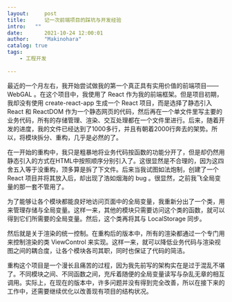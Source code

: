 ```yaml
---
layout:     post
title:      记一次前端项目的踩坑与开发经验
intro:   ""
date:       2021-10-24 12:00:01
author:     "Makinohara"
catalog: true
tags:
    - 工程开发
    
---
```


最近的一个月左右，我开始尝试做我的第一个真正具有实用价值的前端项目—— WebGAL 。在这个项目中，我使用了 React 作为我的前端框架。但是项目初期，我却没有使用 create-react-app 生成一个 React 项目，而是选择了静态引入 React 和 ReactDOM 作为一个静态网页的代码，然后再在一个单文件里写主要的业务代码，所有的存储管理、渲染、交互处理都在一个文件里进行。后来，随着开发的进度，我的文件已经达到了1000多行，并且有朝着2000行奔去的架势。所以，将模块拆分、重构，几乎是必然的了。

在一开始的重构中，我只是粗暴地将业务代码按函数的功能分开了，但是却仍然用静态引入的方式在HTML中按照顺序分别引入了。这很显然是不合理的，因为这四舍五入等于没重构，顶多算是拆了下文件。后来当我试图如法炮制，创建了一个 React 项目并将其放入后，却出现了浩如烟海的 bug 。很显然，之前我飞全局变量的那一套不管用了。

为了能够让各个模块都能良好地访问页面中的全局变量，我重新分出了一个类，用来管理存储与全局变量。这样一来，其他的模块只需要访问这个类的函数，就可以得到它们所需要的全局变量。然后，这个类再将其与 LocalStorage 同步。

然后就是关于渲染的统一控制。在重构后的版本中，所有的渲染都通过一个专门用来控制渲染的类 ViewControl 来实现。这样一来，就可以降低业务代码与渲染视图之间的耦合度，让各个模块各司其职，同时也保证了代码的简洁。

重构这个项目是一个漫长且痛苦的过程，因为我先前写的架构实在是过于混乱不堪了。不同模块之间、不同函数之间，充斥着随便的全局变量读写与杂乱无章的相互调用。实际上，在现在的版本中，许多问题并没有得到完全改善，所以在接下来的工作中，还需要继续优化以改善现有项目的结构状况。

